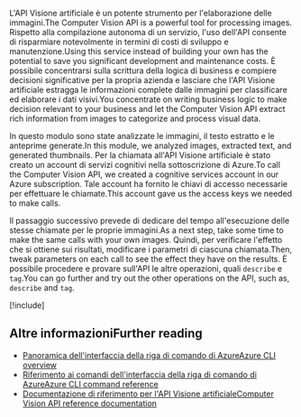 
<span data-ttu-id="2aeb2-101">L'API Visione artificiale è un potente strumento per l'elaborazione delle immagini.</span><span class="sxs-lookup"><span data-stu-id="2aeb2-101">The Computer Vision API is a powerful tool for processing images.</span></span> <span data-ttu-id="2aeb2-102">Rispetto alla compilazione autonoma di un servizio, l'uso dell'API consente di risparmiare notevolmente in termini di costi di sviluppo e manutenzione.</span><span class="sxs-lookup"><span data-stu-id="2aeb2-102">Using this service instead of building your own has the potential to save you significant development and maintenance costs.</span></span> <span data-ttu-id="2aeb2-103">È possibile concentrarsi sulla scrittura della logica di business e compiere decisioni significative per la propria azienda e lasciare che l'API Visione artificiale estragga le informazioni complete dalle immagini per classificare ed elaborare i dati visivi.</span><span class="sxs-lookup"><span data-stu-id="2aeb2-103">You concentrate on writing business logic to make decision relevant to your business and let the Computer Vision API extract rich information from images to categorize and process visual data.</span></span>

<span data-ttu-id="2aeb2-104">In questo modulo sono state analizzate le immagini, il testo estratto e le anteprime generate.</span><span class="sxs-lookup"><span data-stu-id="2aeb2-104">In this module, we analyzed images, extracted text, and generated thumbnails.</span></span> <span data-ttu-id="2aeb2-105">Per la chiamata all'API Visione artificiale è stato creato un account di servizi cognitivi nella sottoscrizione di Azure.</span><span class="sxs-lookup"><span data-stu-id="2aeb2-105">To call the Computer Vision API, we created a cognitive services account in our Azure subscription.</span></span> <span data-ttu-id="2aeb2-106">Tale account ha fornito le chiavi di accesso necessarie per effettuare le chiamate.</span><span class="sxs-lookup"><span data-stu-id="2aeb2-106">This account gave us the access keys we needed to make calls.</span></span>

<span data-ttu-id="2aeb2-107">Il passaggio successivo prevede di dedicare del tempo all'esecuzione delle stesse chiamate per le proprie immagini.</span><span class="sxs-lookup"><span data-stu-id="2aeb2-107">As a next step, take some time to make the same calls with your own images.</span></span> <span data-ttu-id="2aeb2-108">Quindi, per verificare l'effetto che si ottiene sui risultati, modificare i parametri di ciascuna chiamata.</span><span class="sxs-lookup"><span data-stu-id="2aeb2-108">Then, tweak parameters on each call to see the effect they have on the results.</span></span> <span data-ttu-id="2aeb2-109">È possibile procedere e provare sull'API le altre operazioni, quali `describe` e `tag`.</span><span class="sxs-lookup"><span data-stu-id="2aeb2-109">You can go further and try out the other operations on the API, such as, `describe` and `tag`.</span></span>

<!-- Cleanup sandbox -->
[!include[](../../../includes/azure-sandbox-cleanup.md)]

## <a name="further-reading"></a><span data-ttu-id="2aeb2-110">Altre informazioni</span><span class="sxs-lookup"><span data-stu-id="2aeb2-110">Further reading</span></span>

- [<span data-ttu-id="2aeb2-111">Panoramica dell'interfaccia della riga di comando di Azure</span><span class="sxs-lookup"><span data-stu-id="2aeb2-111">Azure CLI overview</span></span>](https://docs.microsoft.com/cli/azure/?view=azure-cli-latest)
- [<span data-ttu-id="2aeb2-112">Riferimento ai comandi dell'interfaccia della riga di comando di Azure</span><span class="sxs-lookup"><span data-stu-id="2aeb2-112">Azure CLI command reference</span></span>](https://docs.microsoft.com/cli/azure/reference-index?view=azure-cli-latest)
- [<span data-ttu-id="2aeb2-113">Documentazione di riferimento per l'API Visione artificiale</span><span class="sxs-lookup"><span data-stu-id="2aeb2-113">Computer Vision API reference documentation</span></span>](https://westus2.dev.cognitive.microsoft.com/docs/services/56f91f2d778daf23d8ec6739/operations/56f91f2e778daf14a499e1fb/console)